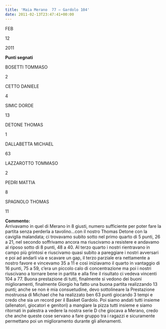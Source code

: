 ```yaml
---
title: 'Maia Merano  77 – Gardolo 104'
date: 2011-02-13T23:47:41+00:00
---
```

FEB

12

2011

**Punti segnati**

BOSETTI TOMMASO

2

CETTO DANIELE

4

SIMIC DORDE

13

DETONE THOMAS

1

DALLABETTA MICHAEL

63

LAZZAROTTO TOMMASO

2

PEDRI MATTIA

8

SPAGNOLO THOMAS

11

**Commento:**  
Arrivavamo in quel di Merano in 8 giusti, numero sufficiente per poter fare la partita senza perderla a tavolino…con il nostro Thomas Detone con la caviglia malandata; ci trovavamo subito sotto nel primo quarto di 5 punti, 26 a 21, nel secondo soffrivamo ancora ma riuscivamo a resistere e andavamo al riposo sotto di 8 punti, 48 a 40. Al terzo quarto i nostri rientravano in campo più grintosi e riuscivamo quasi subito a pareggiare i nostri avversari e poi ad andarli via e scavare un gap, il terzo parziale era nettamente a nostro favore e vincevamo 35 a 11 e così iniziavamo il quarto in vantaggio di 16 punti, 75 a 59, c’era un piccolo calo di concentrazione ma poi i nostri riuscivano a tornare bene in partita e alla fine il risultato ci vedeva vincenti 104 a 77. Buona prestazione di tutti, finalmente si vedono dei buoni miglioramenti, finalmente Giorgio ha fatto una buona partita realizzando 13 punti; anche se non è mia consuetudine, devo sottolineare la Prestazione mostruosa di Michael che ha realizzato ben 63 punti giocando 3 tempi e credo che sia un record per il Basket Gardolo. Poi siamo andati tutti insieme (allenatori, giocatori e genitori) a mangiare la pizza tutti insieme e siamo ritornati in palestra a vedere la nostra serie D che giocava a Merano, credo che anche queste cose servano a fare gruppo tra i ragazzi e sicuramente permettano poi un miglioramento durante gli allenamenti.
